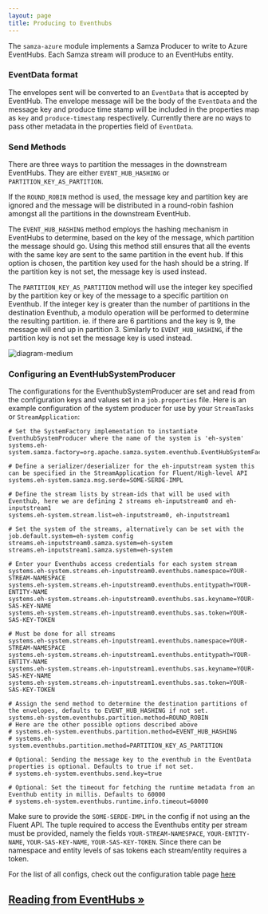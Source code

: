 ```yaml
---
layout: page
title: Producing to Eventhubs
---
```

<!--
   Licensed to the Apache Software Foundation (ASF) under one or more
   contributor license agreements.  See the NOTICE file distributed with
   this work for additional information regarding copyright ownership.
   The ASF licenses this file to You under the Apache License, Version 2.0
   (the "License"); you may not use this file except in compliance with
   the License.  You may obtain a copy of the License at

       http://www.apache.org/licenses/LICENSE-2.0

   Unless required by applicable law or agreed to in writing, software
   distributed under the License is distributed on an "AS IS" BASIS,
   WITHOUT WARRANTIES OR CONDITIONS OF ANY KIND, either express or implied.
   See the License for the specific language governing permissions and
   limitations under the License.
-->

The `samza-azure` module implements a Samza Producer to write to Azure EventHubs. Each Samza stream will produce to an EventHubs entity.

### EventData format

The envelopes sent will be converted to an `EventData` that is accepted by EventHub. The envelope message will be the body of the `EventData` and the message key and produce time stamp will be included in the properties map as `key` and `produce-timestamp` respectively. Currently there are no ways to pass other metadata in the properties field of `EventData`.

### Send Methods

There are three ways to partition the messages in the downstream EventHubs. They are either `EVENT_HUB_HASHING` or `PARTITION_KEY_AS_PARTITION`. 

If the `ROUND_ROBIN` method is used, the message key and partition key are ignored and the message will be distributed in a round-robin fashion amongst all the partitions in the downstream EventHub.

The `EVENT_HUB_HASHING` method employs the hashing mechanism in EventHubs to determine, based on the key of the message, which partition the message should go. Using this method still ensures that all the events with the same key are sent to the same partition in the event hub. If this option is chosen, the partition key used for the hash should be a string. If the partition key is not set, the message key is used instead.

The `PARTITION_KEY_AS_PARTITION` method will use the integer key specified by the partition key or key of the message to a specific partition on Eventhub. If the integer key is greater than the number of partitions in the destination Eventhub, a modulo operation will be performed to determine the resulting partition. ie. if there are 6 partitions and the key is 9, the message will end up in partition 3. Similarly to `EVENT_HUB_HASHING`, if the partition key is not set the message key is used instead.

![diagram-medium](/img/{{site.version}}/learn/documentation/azure/eventhub_send_methods.png)


### Configuring an EventHubSystemProducer

The configurations for the EventhubSystemProducer are set and read from the configuration keys and values set in a `job.properties` file.
Here is an example configuration of the system producer for use by your `StreamTasks` or `StreamApplication`:

```
# Set the SystemFactory implementation to instantiate EventhubSystemProducer where the name of the system is 'eh-system'
systems.eh-system.samza.factory=org.apache.samza.system.eventhub.EventHubSystemFactory

# Define a serializer/deserializer for the eh-inputstream system this can be specified in the StreamApplication for Fluent/High-level API
systems.eh-system.samza.msg.serde=SOME-SERDE-IMPL

# Define the stream lists by stream-ids that will be used with Eventhub, here we are defining 2 streams eh-inputstream0 and eh-inputstream1
systems.eh-system.stream.list=eh-inputstream0, eh-inputstream1

# Set the system of the streams, alternatively can be set with the job.default.system=eh-system config
streams.eh-inputstream0.samza.system=eh-system
streams.eh-inputstream1.samza.system=eh-system

# Enter your Eventhubs access credentials for each system stream
systems.eh-system.streams.eh-inputstream0.eventhubs.namespace=YOUR-STREAM-NAMESPACE
systems.eh-system.streams.eh-inputstream0.eventhubs.entitypath=YOUR-ENTITY-NAME
systems.eh-system.streams.eh-inputstream0.eventhubs.sas.keyname=YOUR-SAS-KEY-NAME
systems.eh-system.streams.eh-inputstream0.eventhubs.sas.token=YOUR-SAS-KEY-TOKEN

# Must be done for all streams
systems.eh-system.streams.eh-inputstream1.eventhubs.namespace=YOUR-STREAM-NAMESPACE
systems.eh-system.streams.eh-inputstream1.eventhubs.entitypath=YOUR-ENTITY-NAME
systems.eh-system.streams.eh-inputstream1.eventhubs.sas.keyname=YOUR-SAS-KEY-NAME
systems.eh-system.streams.eh-inputstream1.eventhubs.sas.token=YOUR-SAS-KEY-TOKEN

# Assign the send method to determine the destination partitions of the envelopes, defaults to EVENT_HUB_HASHING if not set.
systems.eh-system.eventhubs.partition.method=ROUND_ROBIN
# Here are the other possible options described above
# systems.eh-system.eventhubs.partition.method=EVENT_HUB_HASHING
# systems.eh-system.eventhubs.partition.method=PARTITION_KEY_AS_PARTITION

# Optional: Sending the message key to the eventhub in the EventData properties is optional. Defaults to true if not set.
# systems.eh-system.eventhubs.send.key=true

# Optional: Set the timeout for fetching the runtime metadata from an Eventhub entity in millis. Defaults to 60000
# systems.eh-system.eventhubs.runtime.info.timeout=60000
```

Make sure to provide the `SOME-SERDE-IMPL` in the config if not using an the Fluent API. The tuple required to access the Eventhubs entity per stream must be provided, namely the fields `YOUR-STREAM-NAMESPACE`, `YOUR-ENTITY-NAME`, `YOUR-SAS-KEY-NAME`, `YOUR-SAS-KEY-TOKEN`. Since there can be namespace and entity levels of sas tokens each stream/entity requires a token. 

For the list of all configs, check out the configuration table page [here](../../jobs/configuration-table.html)

## [Reading from EventHubs &raquo;](../eventhubs/consumer.html)
